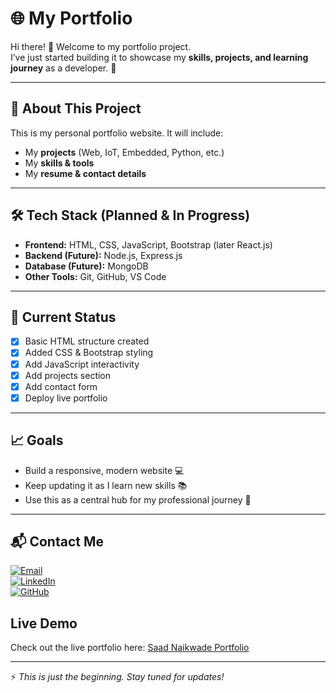# 🌐 My Portfolio

Hi there! 👋 Welcome to my portfolio project.  
I’ve just started building it to showcase my **skills, projects, and learning journey** as a developer. 🚀

---

## 📌 About This Project

This is my personal portfolio website. It will include:

- My **projects** (Web, IoT, Embedded, Python, etc.)
- My **skills & tools**
- My **resume & contact details**

---

## 🛠️ Tech Stack (Planned & In Progress)

- **Frontend:** HTML, CSS, JavaScript, Bootstrap (later React.js)
- **Backend (Future):** Node.js, Express.js
- **Database (Future):** MongoDB
- **Other Tools:** Git, GitHub, VS Code

---

## 🚧 Current Status

- [x] Basic HTML structure created
- [x] Added CSS & Bootstrap styling
- [x] Add JavaScript interactivity
- [x] Add projects section
- [x] Add contact form
- [x] Deploy live portfolio

---

## 📈 Goals

- Build a responsive, modern website 💻
- Keep updating it as I learn new skills 📚
- Use this as a central hub for my professional journey 🌟

---

## 📬 Contact Me

[![Email](https://img.shields.io/badge/Email-naikwadesaad%40gmail.com-red?style=flat&logo=gmail)](mailto:naikwadesaad@gmail.com)  
[![LinkedIn](https://img.shields.io/badge/LinkedIn-Connect-blue?style=flat&logo=linkedin)](https://www.linkedin.com/in/saad-naikwade)  
[![GitHub](https://img.shields.io/badge/GitHub-Profile-black?style=flat&logo=github)](https://github.com/saadnaikwade1)

## Live Demo

Check out the live portfolio here: [Saad Naikwade Portfolio](https://portfolio-web-qkl0.onrender.com/)

---

⚡ _This is just the beginning. Stay tuned for updates!_
